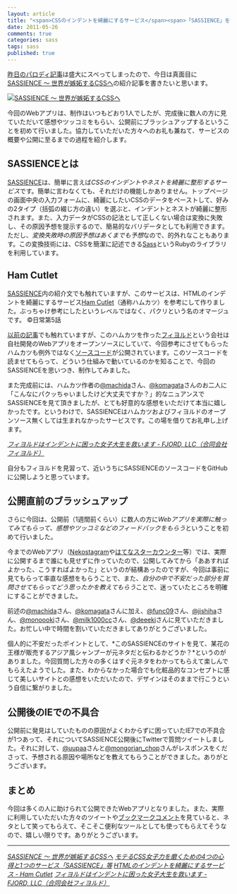 ```yaml
---
layout: article
title: "<span>CSSのインデントを綺麗にするサービス</span><span>「SASSIENCE」を作ってみた</span>"
date: 2011-05-26
comments: true
categories: sass
tags: sass
published: true
---
```


[昨日のパロディ記事](/2011/05/25/css-joshiryoku-web-service-sassience)は盛大にスベってしまったので、今日は真面目に[SASSIENCE ～ 世界が嫉妬するCSSへ](http://sassience.com/)の紹介記事を書きたいと思います。

[![SASSIENCE ～ 世界が嫉妬するCSSへ](/assets/common/logo-sassience.gif)](http://sassience.com/)

今回のWebアプリは、制作はいつもどおり1人でしたが、完成後に数人の方に見ていただいて感想やツッコミをもらい、公開前にブラッシュアップするということを初めて行いました。協力していただいた方々へのお礼も兼ねて、サービスの概要や公開に至るまでの過程を紹介します。

<!-- READMORE -->

## SASSIENCEとは

[SASSIENCE](http://sassience.com/)は、簡単に言えば*CSSのインデントやネストを綺麗に整形するサービス*です。簡単に言わなくても、それだけの機能しかありません。トップページの画面中央の入力フォームに、綺麗にしたいCSSのデータをペーストして、好みの2タイプ（括弧の綴じ方の違い）を選ぶと、インデントとネストが綺麗に整形されます。また、入力データがCSSの記法として正しくない場合は変換に失敗し、その原因予想を提示するので、簡易的なバリデータとしても利用できます。ただし、*変換失敗時の原因予想はあくまでも予想*なので、的外れなこともあります。この変換技術には、CSSを簡潔に記述できる[Sass](http://sass-lang.com/)というRubyのライブラリを利用しています。


## Ham Cutlet

[SASSIENCE](http://sassience.com/)内の紹介文でも触れていますが、このサービスは、HTMLのインデントを綺麗にするサービス[Ham Cutlet](http://hamcutlet.fjord.jp/)（通称ハムカツ）を参考にして作りました。ぶっちゃけ参考にしたというレベルではなく、パクリという名のオマージュです。 &copy;日常第5話

[以前の記事](/2011/05/06/ruby-heroku-web-app-development-tips-8)でも触れていますが、このハムカツを作った[フィヨルド](http://fjord.jp/love/534.html)という会社は自社開発のWebアプリをオープンソースにしていて、今回参考にさせてもらったハムカツも例外ではなく[ソースコード](https://github.com/komagata/hamcutlet)が公開されています。このソースコードを読ませてもらって、どういう仕組みで動いているのかを知ることで、今回のSASSIENCEを思いつき、制作してみました。

また完成前には、ハムカツ作者の[@machida](http://twitter.com/#!/machida)さん、[@komagata](http://twitter.com/#!/komagata)さんのお二人に「こんなにパクッちゃいましたけど大丈夫ですか？」的なニュアンスでSASSIENCEを見て頂きましたが、とても好意的な感想をいただけて本当に嬉しかったです。というわけで、SASSIENCEはハムカツおよびフィヨルドのオープンソース無くしては生まれなかったサービスです。この場を借りてお礼申し上げます。

<cite>[フィヨルドはインデントに困った女子大生を救います - FJORD, LLC（合同会社フィヨルド）](http://fjord.jp/love/814.html)</cite>

自分もフィヨルドを見習って、近いうちにSASSIENCEのソースコードをGitHubに公開しようと思っています。


## 公開直前のブラッシュアップ

さらに今回は、公開前（1週間前くらい）に数人の方に*Webアプリを実際に触ってみてもらって、感想やツッコミなどのフィードバックをもらう*ということを初めて行いました。

今までのWebアプリ（[Nekostagram](http://nekostagram.heroku.com/)や[はてなスターカウンター](http://hatenastar.heroku.com/)等）では、実際に公開するまで誰にも見せずに作っていたので、公開してみてから「ああすればよかった、こうすればよかった」というのが結構あったのですが、今回は事前に見てもらって率直な感想をもらうことで、また、*自分の中で不安だった部分を質問させてもらってどう思ったかを教えてもらう*ことで、迷っていたところを明確にすることができました。

前述の[@machida](http://twitter.com/#!/machida)さん、[@komagata](http://twitter.com/#!/komagata)さんに加え、[@func09](http://twitter.com/#!/func09)さん、[@jishiha](http://twitter.com/#!/jishiha)さん、[@monoooki](http://twitter.com/#!/monoooki)さん、[@milk1000cc](http://twitter.com/#!/milk1000cc)さん、[@deeeki](http://twitter.com/#!/deeeki)さんに見ていただきました。お忙しい中で時間を割いていただきましてありがとうございました。

個人的に不安だったポイントとして、*このSASSIENCEのサイトを見て、某花の王様が販売するアジア風シャンプーが元ネタだと伝わるかどうか？*というのがありました。今回質問した方々の多くはすぐ元ネタをわかってもらえて楽しんでもらえたようでした。また、わからなかった場合でも化粧品的なコンセプトに感じて美しいサイトとの感想をいただいたので、デザインはそのままで行こうという自信に繋がりました。


## 公開後のIEでの不具合

公開前に発見はしていたものの原因がよくわからずに困っていたIE7での不具合が1つあって、それについてSASSIENCE公開後にTwitterで質問ツイートしました。それに対して、[@uupaa](http://twitter.com/#!/uupaa)さんと[@mongorian_chop](http://twitter.com/#!/mongorian_chop)さんがレスポンスをくださって、予想される原因や場所などを教えてもらうことができました。ありがとうございます。


## まとめ

今回は多くの人に助けられて公開できたWebアプリとなりました。また、実際に利用していただいた方々のツイートや[ブックマークコメント](http://b.hatena.ne.jp/entry/sassience.com/)を見ていると、ネタとして笑ってもらえて、そこそこ便利なツールとしても使ってもらえてそうなので、嬉しい限りです。ありがとうございます。

* * *

<cite>[SASSIENCE ～ 世界が嫉妬するCSSへ](http://sassience.com/)</cite>
<cite>[モテるCSS女子力を磨くための4つの心得と1つのサービス「SASSIENCE」等](/2011/05/25/css-joshiryoku-web-service-sassience)</cite>
<cite>[HTMLのインデントを綺麗にするサービス - Ham Cutlet](http://hamcutlet.fjord.jp/)</cite>
<cite>[フィヨルドはインデントに困った女子大生を救います - FJORD, LLC（合同会社フィヨルド）](http://fjord.jp/love/814.html)</cite>

